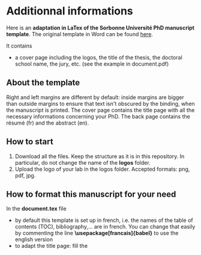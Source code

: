 # Additionnal informations

Here is an **adaptation in LaTex of the Sorbonne Université PhD manuscript template**. The original template in Word can be found [here](https://www.sorbonne-universite.fr/le-doctorat/demarches-administratives/soutenance). 

It contains 
* a cover page including the logos, the title of the thesis, the doctoral school name, the jury, etc. (see the example in document.pdf)

## About the template

Right and left margins are different by default: inside margins are bigger than outside margins to ensure that text isn't obscured by the binding, when the manuscript is printed.
The cover page contains the title page with all the necessary informations concerning your PhD.
The back page contains the résumé (fr) and the abstract (en).

## How to start
1. Download all the files. Keep the structure as it is in this repository. In particular, do not change the name of the **logos** folder.
2. Upload the logo of your lab in the logos folder. Accepted formats: png, pdf, jpg.


## How to format this manuscript for your need 
In the **document.tex** file
* by default this template is set up in french, i.e. the names of the table of contents (TOC), bibliography,... are in french. You can change that easily by commenting the line **\usepackage[francais]{babel}** to use the english version
* to adapt the title page: fill the 


